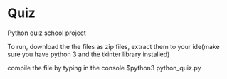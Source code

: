 # Quiz
Python quiz school project

To run, download the the files as zip files, extract them to your ide(make sure you have python 3 and the tkinter library installed)

compile the file by typing in the console $python3 python_quiz.py
